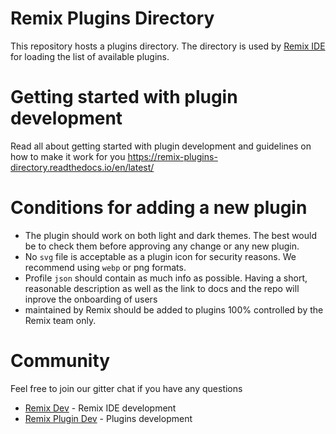 # Remix Plugins Directory

This repository hosts a plugins directory.
The directory is used by [Remix IDE](https://remix.ethereum.org) for loading the list of available plugins.

# Getting started with plugin development

Read all about getting started with plugin development and guidelines on how to make it work for you 
<a href='https://remix-plugins-directory.readthedocs.io/en/latest/' target=_blank>https://remix-plugins-directory.readthedocs.io/en/latest/</a>

 # Conditions for adding a new plugin

 - The plugin should work on both light and dark themes. The best would be to check them before approving any change or any new plugin.
 - No `svg` file is acceptable as a plugin icon for security reasons. We recommend using `webp` or png formats.
 - Profile `json` should contain as much info as possible. Having a short, reasonable description as well as the link to docs and the repo will inprove the onboarding of users
 - maintained by Remix should be added to plugins 100% controlled by the Remix team only.
   
 # Community
 
 Feel free to join our gitter chat if you have any questions
 
  - [Remix Dev](https://gitter.im/ethereum/remix-dev) - Remix IDE development
  - [Remix Plugin Dev](https://gitter.im/ethereum/remix-dev-plugin) - Plugins development
